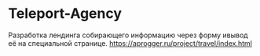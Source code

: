 ﻿# Teleport-Agency
Разработка лендинга собирающего информацию через форму ивывод её на специальной странице.
https://aprogger.ru/project/travel/index.html
